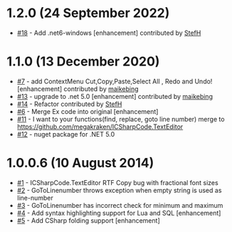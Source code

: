 # 1.2.0 (24 September 2022)
- [#18](https://github.com/StefH/ICSharpCode.TextEditorEx/pull/18) - Add .net6-windows [enhancement] contributed by [StefH](https://github.com/StefH)

# 1.1.0 (13 December 2020)
- [#7](https://github.com/StefH/ICSharpCode.TextEditorEx/pull/7) - add  ContextMenu  Cut,Copy,Paste,Select All , Redo and  Undo! [enhancement] contributed by [maikebing](https://github.com/maikebing)
- [#13](https://github.com/StefH/ICSharpCode.TextEditorEx/pull/13) - upgrade to .net 5.0 [enhancement] contributed by [maikebing](https://github.com/maikebing)
- [#14](https://github.com/StefH/ICSharpCode.TextEditorEx/pull/14) - Refactor contributed by [StefH](https://github.com/StefH)
- [#6](https://github.com/StefH/ICSharpCode.TextEditorEx/issues/6) - Merge Ex code into original [enhancement]
- [#11](https://github.com/StefH/ICSharpCode.TextEditorEx/issues/11) - I want to your functions(find, replace, goto line number) merge to https://github.com/megakraken/ICSharpCode.TextEditor
- [#12](https://github.com/StefH/ICSharpCode.TextEditorEx/issues/12) - nuget package for .NET 5.0

# 1.0.0.6 (10 August 2014)
- [#1](https://github.com/StefH/ICSharpCode.TextEditorEx/issues/1) - ICSharpCode.TextEditor RTF Copy bug with fractional font sizes 
- [#2](https://github.com/StefH/ICSharpCode.TextEditorEx/issues/2) - GoToLinenumber throws exception when empty string is used as line-number
- [#3](https://github.com/StefH/ICSharpCode.TextEditorEx/issues/3) - GoToLinenumber has incorrect check for minimum and maximum
- [#4](https://github.com/StefH/ICSharpCode.TextEditorEx/issues/4) - Add syntax highlighting support for Lua and SQL [enhancement]
- [#5](https://github.com/StefH/ICSharpCode.TextEditorEx/issues/5) - Add CSharp folding support [enhancement]

